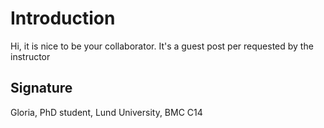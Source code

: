 # Introduction

Hi, it is nice to be your collaborator. 
It's a guest post per requested by the instructor

## Signature
Gloria, PhD student, Lund University, BMC C14
